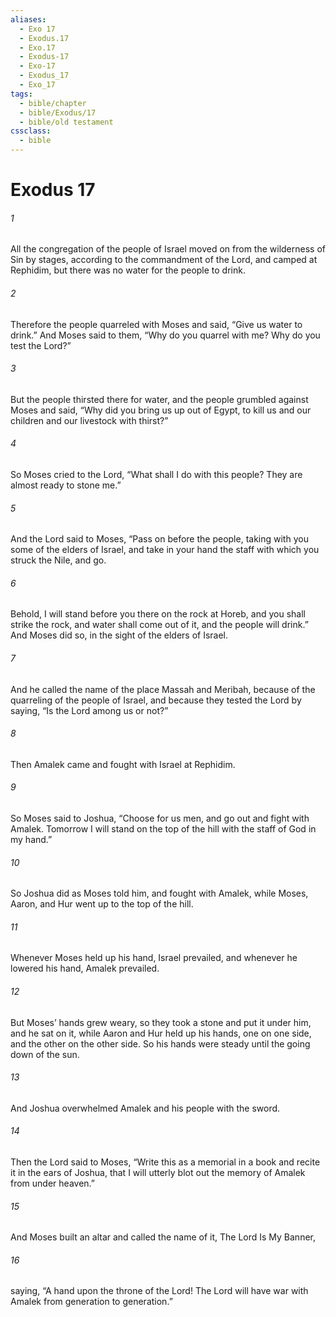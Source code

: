 ```yaml
---
aliases:
  - Exo 17
  - Exodus.17
  - Exo.17
  - Exodus-17
  - Exo-17
  - Exodus_17
  - Exo_17
tags:
  - bible/chapter
  - bible/Exodus/17
  - bible/old testament
cssclass:
  - bible
---
```


# Exodus 17

###### 1
All the congregation of the people of Israel moved on from the wilderness of Sin by stages, according to the commandment of the Lord, and camped at Rephidim, but there was no water for the people to drink.
###### 2
Therefore the people quarreled with Moses and said, “Give us water to drink.” And Moses said to them, “Why do you quarrel with me? Why do you test the Lord?”
###### 3
But the people thirsted there for water, and the people grumbled against Moses and said, “Why did you bring us up out of Egypt, to kill us and our children and our livestock with thirst?”
###### 4
So Moses cried to the Lord, “What shall I do with this people? They are almost ready to stone me.”
###### 5
And the Lord said to Moses, “Pass on before the people, taking with you some of the elders of Israel, and take in your hand the staff with which you struck the Nile, and go.
###### 6
Behold, I will stand before you there on the rock at Horeb, and you shall strike the rock, and water shall come out of it, and the people will drink.” And Moses did so, in the sight of the elders of Israel.
###### 7
And he called the name of the place Massah and Meribah, because of the quarreling of the people of Israel, and because they tested the Lord by saying, “Is the Lord among us or not?”
###### 8
Then Amalek came and fought with Israel at Rephidim.
###### 9
So Moses said to Joshua, “Choose for us men, and go out and fight with Amalek. Tomorrow I will stand on the top of the hill with the staff of God in my hand.”
###### 10
So Joshua did as Moses told him, and fought with Amalek, while Moses, Aaron, and Hur went up to the top of the hill.
###### 11
Whenever Moses held up his hand, Israel prevailed, and whenever he lowered his hand, Amalek prevailed.
###### 12
But Moses’ hands grew weary, so they took a stone and put it under him, and he sat on it, while Aaron and Hur held up his hands, one on one side, and the other on the other side. So his hands were steady until the going down of the sun.
###### 13
And Joshua overwhelmed Amalek and his people with the sword.
###### 14
Then the Lord said to Moses, “Write this as a memorial in a book and recite it in the ears of Joshua, that I will utterly blot out the memory of Amalek from under heaven.”
###### 15
And Moses built an altar and called the name of it, The Lord Is My Banner,
###### 16
saying, “A hand upon the throne of the Lord! The Lord will have war with Amalek from generation to generation.”


